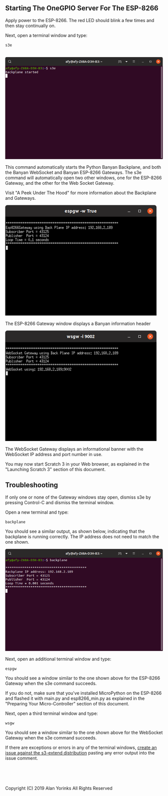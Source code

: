 ## Starting The OneGPIO Server For The ESP-8266

Apply power to the ESP-8266. The red LED should blink a few times and
then stay continually on. 

Next, open a terminal window and type:

```
s3e
```

<br>
<img src="../images/s3e-1.png" >

This command automatically starts the Python Banyan Backplane, and both
the Banyan WebSocket and Banyan ESP-8266 Gateways. The s3e command will
automatically open two other windows, one for the ESP-8266 Gateway, and
the other for the Web Socket Gateway.

Visit "A Peek Under The Hood" for more information about the Backplane and Gateways.

<img src="../images/s3e-2.png" > 

The ESP-8266 Gateway window displays a Banyan information header

<img src="../images/s3e-3.png" >

The WebSocket Gateway displays an informational banner with the
WebSocket IP address and port number in use.

You may now start Scratch 3 in your Web browser, as explained in the
"Launching Scratch 3" section of this document.

## Troubleshooting
If only one or none of the Gateway windows stay open, dismiss s3e by
pressing Control-C and dismiss the terminal window.

Open a new terminal and type:

```
backplane
```
You should see a similar output, as shown below, indicating that the
backplane is running correctly. The IP address does not need to match
the one shown.

<img src="../images/backplane.png" >

Next, open an additional terminal window and type:

```
espgw
```
You should see a window similar to the one shown above for the ESP-8266
Gateway when the s3e command succeeds.

If you do not, make sure that you've installed MicroPython on the
ESP-8266 and flashed it with main.py and esp8266_min.py as explained in
the "Preparing Your Micro-Controller" section of this document.

Next, open a third terminal window and type:

```
wsgw
```
You should see a window similar to the one shown above for the WebSocket
Gateway when the s3e command succeeds. 

If there are exceptions or errors in any of the terminal windows,
[create an issue against the s3-extend distribution](https://github.com/MrYsLab/s3-extend/issues)
pasting any error output into the issue comment.


<br> <br> <br>


Copyright (C) 2019 Alan Yorinks All Rights Reserved

